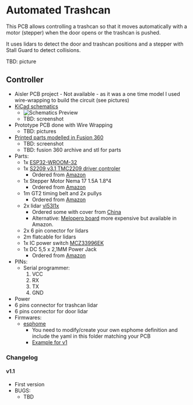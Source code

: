 # Automated Trashcan 
This PCB allows controlling a trashcan so that it moves automatically with a motor (stepper) when
the door opens or the trashcan is pushed.

It uses lidars to detect the door and trashcan positions and a stepper with Stall Guard to detect
collisions.

TBD: picture

## Controller

- Aisler PCB project - Not available - as it was a one time model I used wire-wrapping to build the circuit (see pictures)
- [KiCad schematics](kicad/trashcan/trashcan.kicad_sch)
  - ![Schematics Preview](pictures/controller_schematics_v1.png)
  - TBD: screenshot
- Prototype PCB done with Wire Wrapping
  - TBD: pictures
- [Printed parts modelled in Fusion 360](https://a360.co/3F76WmE)
  - TBD: screenshot
  - TBD: fusion 360 archive and stl for parts
- Parts:
  - 1x [ESP32-WROOM-32](https://www.espressif.com/sites/default/files/documentation/esp32-wroom-32_datasheet_en.pdf)
  - 1x [S2209 v3.1 TMC2209 driver controler](https://wiki.fysetc.com/Silent2209/#v31)
    - Ordered from [Amazon](https://www.amazon.de/gp/product/B08RDKS9N8)
  - 1x Stepper Motor Nema 17 1.5A 1.8°4
    - Ordered from [Amazon](https://www.amazon.de/gp/product/B07MCXKW68)
  - 1m GT2 timing belt and 2x pullys 
    - Ordered from [Amazon](https://www.amazon.de/gp/product/B07QNWJ1XC)
  - 2x lidar [vl53l1x](https://www.st.com/en/imaging-and-photonics-solutions/vl53l1x.html)
    - Ordered some with cover from [China](https://de.aliexpress.com/item/4000110308676.html)
    - Alternative: [Melopero board](https://www.melopero.com/shop/sensori/prossimita/melopero-vl53l1x-time-of-flight-long-distance-ranging-sensor-breakout/) more expensive but available in Amazon.
  - 2x 6 pin conector for lidars
  - 2m flatcable for lidars
  - 1x IC power switch [MCZ33996EK](https://www.nxp.com/docs/en/data-sheet/MC33996.pdf)
  - 1x DC 5,5 x 2,1MM Power Jack
    - Ordered from [Amazon](https://www.amazon.de/gp/product/B093FTFZ8Q)
- PINs:
  - Serial programmer:
    1. VCC
    2. RX
    3. TX
    4. GND
 - Power
 - 6 pins connector for trashcan lidar
 - 6 pins connector for door lidar
- Firmwares:
  - [esphome](esphome.io)
    - You need to modify/create your own esphome definition and include the yaml in this folder matching your PCB
    - [Example for v1](../../trashcan.yaml)

### Changelog

#### v1.1
  - First version
  - BUGS:
    - TBD